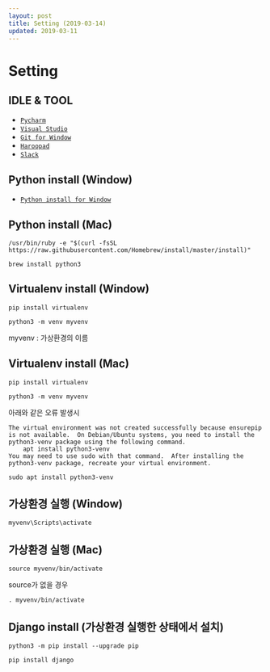 ```yaml
---
layout: post
title: Setting (2019-03-14)
updated: 2019-03-11
---
```


# Setting

## IDLE & TOOL
- [`Pycharm`](https://www.jetbrains.com/pycharm/)
- [`Visual Studio`](https://visualstudio.microsoft.com/ko/?rr=https%3A%2F%2Fwww.google.com%2F)
- [`Git for Window`](https://gitforwindows.org/)
- [`Haroopad`](http://pad.haroopress.com/)
- [`Slack`](https://slack.com/)

## Python install (Window)

- [`Python install for Window`](https://wikidocs.net/8)

## Python install (Mac)
```
/usr/bin/ruby -e "$(curl -fsSL https://raw.githubusercontent.com/Homebrew/install/master/install)"
```

```
brew install python3
```

## Virtualenv install (Window)
```
pip install virtualenv
```

```
python3 -m venv myvenv
```
myvenv : 가상환경의 이름


## Virtualenv install (Mac)
```
pip install virtualenv
```

```
python3 -m venv myvenv
```

아래와 같은 오류 발생시
```
The virtual environment was not created successfully because ensurepip is not available.  On Debian/Ubuntu systems, you need to install the python3-venv package using the following command.
    apt install python3-venv
You may need to use sudo with that command.  After installing the python3-venv package, recreate your virtual environment.
```

```
sudo apt install python3-venv
```

## 가상환경 실행 (Window)
```
myvenv\Scripts\activate
```

## 가상환경 실행 (Mac)
```
source myvenv/bin/activate
```

source가 없을 경우

```
. myvenv/bin/activate
```


## Django install (가상환경 실행한 상태에서 설치)
```
python3 -m pip install --upgrade pip
```
```
pip install django
```

